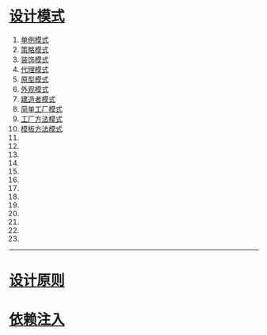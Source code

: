 # [设计模式](https://github.com/Tanglong9344/JavaBasic/edit/master/src/design_mode)
1. [单例模式](https://github.com/Tanglong9344/JavaBasic/blob/master/src/design_mode/SingleInstance.java)
1. [策略模式](https://github.com/Tanglong9344/JavaBasic/blob/master/src/design_mode/StrategyMode.java)
1. [装饰模式](https://github.com/Tanglong9344/JavaBasic/blob/master/src/design_mode/DecorateMode.java)
1. [代理模式](https://github.com/Tanglong9344/JavaBasic/blob/master/src/design_mode/ProxyMode.java)
1. [原型模式](https://github.com/Tanglong9344/JavaBasic/blob/master/src/design_mode/PrototypeMode.java)
1. [外观模式](https://github.com/Tanglong9344/JavaBasic/blob/master/src/design_mode/FacadeMode.java)
1. [建造者模式](https://github.com/Tanglong9344/JavaBasic/blob/master/src/design_mode/BuilderMode.java)
1. [简单工厂模式](https://github.com/Tanglong9344/JavaBasic/blob/master/src/design_mode/FactoryMode.java)
1. [工厂方法模式](https://github.com/Tanglong9344/JavaBasic/blob/master/src/design_mode/FactoryMethodMode.java)
1. [模板方法模式](https://github.com/Tanglong9344/JavaBasic/blob/master/src/design_mode/TemplateMethodMode.java)
1. []()
1. []()
1. []()
1. []()
1. []()
1. []()
1. []()
1. []()
1. []()
1. []()
1. []()
1. []()
1. []()
---
# [设计原则](https://github.com/Tanglong9344/JavaBasic/blob/master/src/design_mode/principles.md)
# [依赖注入](https://github.com/Tanglong9344/JavaBasic/blob/master/src/design_mode/dependencyInjection.md)
